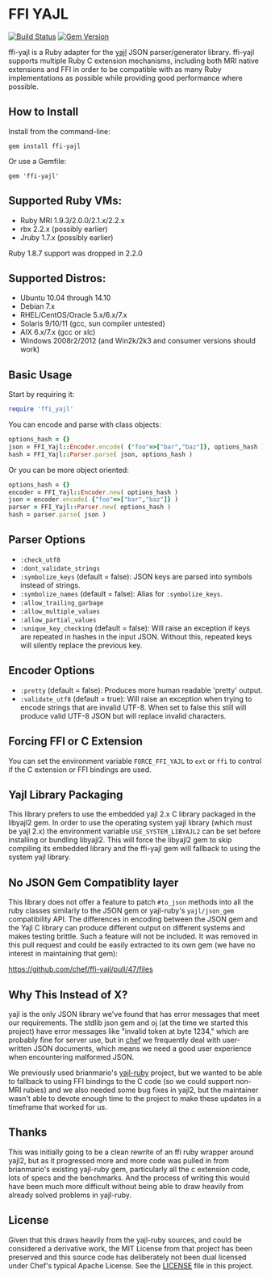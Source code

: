 # FFI YAJL

[![Build Status](https://travis-ci.org/chef/ffi-yajl.svg?branch=master)](https://travis-ci.org/chef/ffi-yajl) [![Gem Version](https://badge.fury.io/rb/ffi-yajl.svg)](https://badge.fury.io/rb/ffi-yajl)

ffi-yajl is a Ruby adapter for the [yajl](http://lloyd.github.io/yajl/) JSON parser/generator library. ffi-yajl supports multiple Ruby C extension mechanisms, including both MRI native extensions and FFI in order to be compatible with as many Ruby implementations as possible while providing good performance where possible.

## How to Install

Install from the command-line:

```
gem install ffi-yajl
```

Or use a Gemfile:

```
gem 'ffi-yajl'
```

## Supported Ruby VMs:

- Ruby MRI 1.9.3/2.0.0/2.1.x/2.2.x
- rbx 2.2.x (possibly earlier)
- Jruby 1.7.x (possibly earlier)

Ruby 1.8.7 support was dropped in 2.2.0

## Supported Distros:

- Ubuntu 10.04 through 14.10
- Debian 7.x
- RHEL/CentOS/Oracle 5.x/6.x/7.x
- Solaris 9/10/11 (gcc, sun compiler untested)
- AIX 6.x/7.x (gcc or xlc)
- Windows 2008r2/2012 (and Win2k/2k3 and consumer versions should work)

## Basic Usage

Start by requiring it:

```ruby
require 'ffi_yajl'
```

You can encode and parse with class objects:

```ruby
options_hash = {}
json = FFI_Yajl::Encoder.encode( {"foo"=>["bar","baz"]}, options_hash )
hash = FFI_Yajl::Parser.parse( json, options_hash )
```

Or you can be more object oriented:

```ruby
options_hash = {}
encoder = FFI_Yajl::Encoder.new( options_hash )
json = encoder.encode( {"foo"=>["bar","baz"]} )
parser = FFI_Yajl::Parser.new( options_hash )
hash = parser.parse( json )
```

## Parser Options

- `:check_utf8`
- `:dont_validate_strings`
- `:symbolize_keys` (default = false): JSON keys are parsed into symbols instead of strings.
- `:symbolize_names` (default = false): Alias for `:symbolize_keys`.
- `:allow_trailing_garbage`
- `:allow_multiple_values`
- `:allow_partial_values`
- `:unique_key_checking` (default = false): Will raise an exception if keys are repeated in hashes in the input JSON. Without this, repeated keys will silently replace the previous key.

## Encoder Options

- `:pretty` (default = false): Produces more human readable 'pretty' output.
- `:validate_utf8` (default = true): Will raise an exception when trying to encode strings that are invalid UTF-8\. When set to false this still will produce valid UTF-8 JSON but will replace invalid characters.

## Forcing FFI or C Extension

You can set the environment variable `FORCE_FFI_YAJL` to `ext` or `ffi` to control if the C extension or FFI bindings are used.

## Yajl Library Packaging

This library prefers to use the embedded yajl 2.x C library packaged in the libyajl2 gem. In order to use the operating system yajl library (which must be yajl 2.x) the environment variable `USE_SYSTEM_LIBYAJL2` can be set before installing or bundling libyajl2\. This will force the libyajl2 gem to skip compiling its embedded library and the ffi-yajl gem will fallback to using the system yajl library.

## No JSON Gem Compatiblity layer

This library does not offer a feature to patch `#to_json` methods into all the ruby classes similarly to the JSON gem or yajl-ruby's `yajl/json_gem` compatibility API. The differences in encoding between the JSON gem and the Yajl C library can produce different output on different systems and makes testing brittle. Such a feature will not be included. It was removed in this pull request and could be easily extracted to its own gem (we have no interest in maintaining that gem):

<https://github.com/chef/ffi-yajl/pull/47/files>

## Why This Instead of X?

yajl is the only JSON library we've found that has error messages that meet our requirements. The stdlib json gem and oj (at the time we started this project) have error messages like "invalid token at byte 1234," which are probably fine for server use, but in [chef](https://github.com/chef/chef) we frequently deal with user-written JSON documents, which means we need a good user experience when encountering malformed JSON.

We previously used brianmario's [yajl-ruby](https://github.com/brianmario/yajl-ruby) project, but we wanted to be able to fallback to using FFI bindings to the C code (so we could support non-MRI rubies) and we also needed some bug fixes in yajl2, but the maintainer wasn't able to devote enough time to the project to make these updates in a timeframe that worked for us.

## Thanks

This was initially going to be a clean rewrite of an ffi ruby wrapper around yajl2, but as it progressed more and more code was pulled in from brianmario's existing yajl-ruby gem, particularly all the c extension code, lots of specs and the benchmarks. And the process of writing this would have been much more difficult without being able to draw heavily from already solved problems in yajl-ruby.

## License

Given that this draws heavily from the yajl-ruby sources, and could be considered a derivative work, the MIT License from that project has been preserved and this source code has deliberately not been dual licensed under Chef's typical Apache License. See the [LICENSE](https://github.com/chef/ffi-yajl/blob/master/LICENSE) file in this project.
